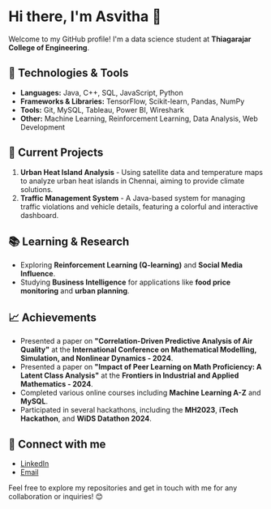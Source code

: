 # Hi there, I'm Asvitha 👋

Welcome to my GitHub profile! I'm a data science student at **Thiagarajar College of Engineering**.

## 🔧 Technologies & Tools
- **Languages:** Java, C++, SQL, JavaScript, Python
- **Frameworks & Libraries:** TensorFlow, Scikit-learn, Pandas, NumPy
- **Tools:** Git, MySQL, Tableau, Power BI, Wireshark
- **Other:** Machine Learning, Reinforcement Learning, Data Analysis, Web Development

## 🚀 Current Projects
1. **Urban Heat Island Analysis** - Using satellite data and temperature maps to analyze urban heat islands in Chennai, aiming to provide climate solutions.
2. **Traffic Management System** - A Java-based system for managing traffic violations and vehicle details, featuring a colorful and interactive dashboard.

## 📚 Learning & Research
- Exploring **Reinforcement Learning (Q-learning)** and **Social Media Influence**.
- Studying **Business Intelligence** for applications like **food price monitoring** and **urban planning**.

## 📈 Achievements
- Presented a paper on **"Correlation-Driven Predictive Analysis of Air Quality"** at the **International Conference on Mathematical Modelling, Simulation, and Nonlinear Dynamics - 2024**.
- Presented a paper on **"Impact of Peer Learning on Math Proficiency: A Latent Class Analysis"** at the **Frontiers in Industrial and Applied Mathematics - 2024**.
- Completed various online courses including **Machine Learning A-Z** and **MySQL**.
- Participated in several hackathons, including the **MH2023**, **iTech Hackathon**, and **WiDS Datathon 2024**.

## 🤝 Connect with me
- [LinkedIn](www.linkedin.com/in/asvitha-r-25a381283)
- [Email](mailto:asvitharajesh4@gmail.com)

Feel free to explore my repositories and get in touch with me for any collaboration or inquiries! 😊
